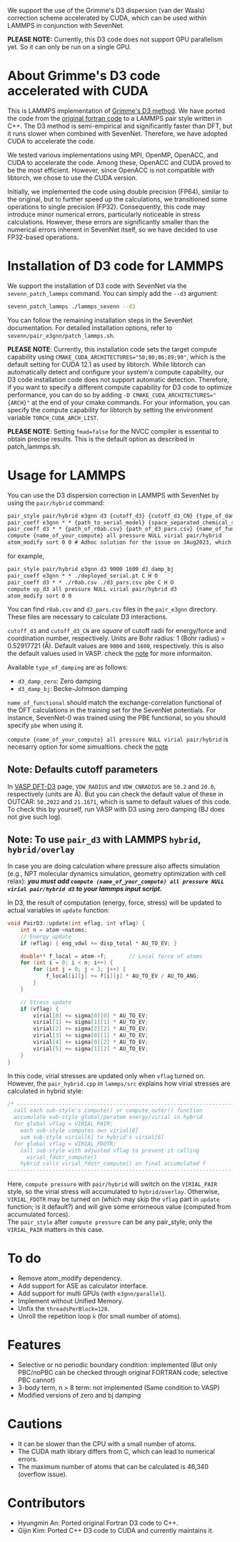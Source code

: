 We support the use of the Grimme's D3 dispersion (van der Waals) correction scheme accelerated by CUDA, which can be used within LAMMPS in conjunction with SevenNet.

**PLEASE NOTE:** Currently, this D3 code does not support GPU parallelism yet. So it can only be run on a single GPU.

# About Grimme's D3 code accelerated with CUDA 

This is LAMMPS implementation of [Grimme's D3 method](https://doi.org/10.1063/1.3382344). We have ported the code from the [original fortran code](https://www.chemie.uni-bonn.de/grimme/de/software/dft-d3) to a LAMMPS pair style written in C++. The D3 method is semi-empirical and significantly faster than DFT, but it runs slower when combined with SevenNet. Therefore, we have adopted CUDA to accelerate the code.

We tested various implementations using MPI, OpenMP, OpenACC, and CUDA to accelerate the code. Among these, OpenACC and CUDA proved to be the most efficient. However, since OpenACC is not compatible with libtorch, we chose to use the CUDA version.

Initially, we implemented the code using double precision (FP64), similar to the original, but to further speed up the calculations, we transitioned some operations to single precision (FP32). Consequently, this code may introduce minor numerical errors, particularly noticeable in stress calculations. However, these errors are significantly smaller than the numerical errors inherent in SevenNet itself, so we have decided to use FP32-based operations.

# Installation of D3 code for LAMMPS

We support the installation of D3 code with SevenNet via the `sevenn_patch_lammps` command. You can simply add the `--d3` argument:

```bash
sevenn_patch_lammps ./lammps_sevenn --d3
```

You can follow the remaining installation steps in the SevenNet documentation. For detailed installation options, refer to `sevenn/pair_e3gnn/patch_lammps.sh`.

**PLEASE NOTE**: Currently, this installation code sets the target compute capability using `CMAKE_CUDA_ARCHITECTURES="50;80;86;89;90"`, which is the default setting for CUDA 12.1 as used by libtorch. While libtorch can automatically detect and configure your system's compute capability, our D3 code installation code does not support automatic detection. Therefore, if you want to specify a different compute capability for D3 code to optimize performance, you can do so by adding `-D CMAKE_CUDA_ARCHITECTURES="{ARCH}"` at the end of your cmake commands. For your information, you can specify the compute capability for libtorch by setting the environment variable `TORCH_CUDA_ARCH_LIST`.

**PLEASE NOTE**: Setting `fmad=false` for the NVCC compiler is essential to obtain precise results. This is the default option as described in patch_lammps.sh.

# Usage for LAMMPS

You can use the D3 dispersion correction in LAMMPS with SevenNet by using the `pair/hybrid` command:

```txt
pair_style pair/hybrid e3gnn d3 {cutoff_d3} {cutoff_d3_CN} {type_of_damping}
pair_coeff e3gnn * * {path_to_serial_model} {space_separated_chemical_species}
pair_coeff d3 * * {path_of_r0ab.csv} {path_of_d3_pars.csv} {name_of_functional} {space_separated_chemical_species}
compute {name_of_your_compute} all pressure NULL virial pair/hybrid
atom_modify sort 0 0 # Adhoc solution for the issue on 3Aug2023, which will be resolved soon
```

for example,

```txt
pair_style pair/hybrid e3gnn d3 9000 1600 d3_damp_bj
pair_coeff e3gnn * * ./deployed_serial.pt C H O
pair_coeff d3 * * ./r0ab.csv ./d3_pars.csv pbe C H O
compute vp_d3 all pressure NULL virial pair/hybrid d3
atom_modify sort 0 0
```

You can find `r0ab.csv` and `d3_pars.csv` files in the `pair_e3gnn` directory. These files are necessary to calculate D3 interactions.

`cutoff_d3` and `cutoff_d3_CN` are *square* of cutoff radii for energy/force and coordination number, respectively. Units are Bohr radius: 1 (Bohr radius) = 0.52917721 (Å). Default values are `9000` and `1600`, respectively. this is also the default values used in VASP. check the [note](#note-the-default-cutoff-parameters) for more informaiton.

Available `type_of_damping` are as follows:
- `d3_damp_zero`: Zero damping
- `d3_damp_bj`: Becke-Johnson damping

`name_of_functional` should match the exchange-correlation functional of the DFT calculations in the training set for the SevenNet potentials. For instance, SevenNet-0 was trained using the PBE functional, so you should specify `pbe` when using it.

`compute {name_of_your_compute} all pressure NULL virial pair/hybrid` is necesarry option for some simualtions. check the [note](#note-to-use-pair_d3-with-lammps-hybrid-hybridoverlay)

## Note: Defaults cutoff parameters
In [VASP DFT-D3](https://www.vasp.at/wiki/index.php/DFT-D3) page, `VDW_RADIUS` and `VDW_CNRADIUS` are `50.2` and `20.0`, respectively (units are Å). But you can check the default value of these in OUTCAR: `50.2022` and `21.1671`, which is same to default values of this code. To check this by yourself, run VASP with D3 using zero damping (BJ does not give such log).

## Note: To use `pair_d3` with LAMMPS `hybrid`, `hybrid/overlay`
In case you are doing calculation where pressure also affects simulation (e.g., NPT molecular dynamics simulation, geometry optimization with cell relax): ***you must add `compute (name_of_your_compute) all pressure NULL virial pair/hybrid d3` to your lammps input script.***

In D3, the result of computation (energy, force, stress) will be updated to actual variables in `update` function:
```cpp
void PairD3::update(int eflag, int vflag) {
    int n = atom->natoms;
    // Energy update
    if (eflag) { eng_vdwl += disp_total * AU_TO_EV; }

    double** f_local = atom->f;       // Local force of atoms
    for (int i = 0; i < n; i++) {
        for (int j = 0; j < 3; j++) {
            f_local[i][j] += f[i][j] * AU_TO_EV / AU_TO_ANG;
        }
    }

    // Stress update
    if (vflag) {
        virial[0] += sigma[0][0] * AU_TO_EV;
        virial[1] += sigma[1][1] * AU_TO_EV;
        virial[2] += sigma[2][2] * AU_TO_EV;
        virial[3] += sigma[0][1] * AU_TO_EV;
        virial[4] += sigma[0][2] * AU_TO_EV;
        virial[5] += sigma[1][2] * AU_TO_EV;
    }
}
```
In this code, virial stresses are updated only when `vflag` turned on.
However, the `pair_hybrid.cpp` in `lammps/src` explains how virial stresses are calculated in hybrid style:
```cpp
/* ----------------------------------------------------------------------
  call each sub-style's compute() or compute_outer() function
  accumulate sub-style global/peratom energy/virial in hybrid
  for global vflag = VIRIAL_PAIR:
    each sub-style computes own virial[6]
    sum sub-style virial[6] to hybrid's virial[6]
  for global vflag = VIRIAL_FDOTR:
    call sub-style with adjusted vflag to prevent it calling
      virial_fdotr_compute()
    hybrid calls virial_fdotr_compute() on final accumulated f
------------------------------------------------------------------------- */
```
Here, `compute pressure` with `pair/hybrid` will switch on the `VIRIAL_PAIR` style, so the virial stress will accumulated to `hybrid/overlay`.
Otherwise, `VIRIAL_FDOTR` may be turned on (which may skip the `vflag` part in `update` function; is it default?) and will give some errorneous value (computed from accumulated forces).   
The `pair_style` after `compute pressure` can be any pair_style; only the `VIRIAL_PAIR` matters in this case.

# To do
- Remove atom_modify dependency.
- Add support for ASE as calculator interface.
- Add support for multi GPUs (with `e3gnn/parallel`).
- Implement without Unified Memory.
- Unfix the `threadsPerBlock=128`.
- Unroll the repetition loop `k` (for small number of atoms).

# Features
- Selective or no periodic boundary condition: implemented (But only PBC/noPBC can be checked through original FORTRAN code; selective PBC cannot)
- 3-body term, n > 8 term: not implemented (Same condition to VASP)
- Modified versions of zero and bj damping

# Cautions
- It can be slower than the CPU with a small number of atoms.
- The CUDA math library differs from C, which can lead to numerical errors.
- The maximum number of atoms that can be calculated is 46,340 (overflow issue).

# Contributors
- Hyungmin An: Ported original Fortran D3 code to C++.
- Gijin Kim: Ported C++ D3 code to CUDA and currently maintains it.
